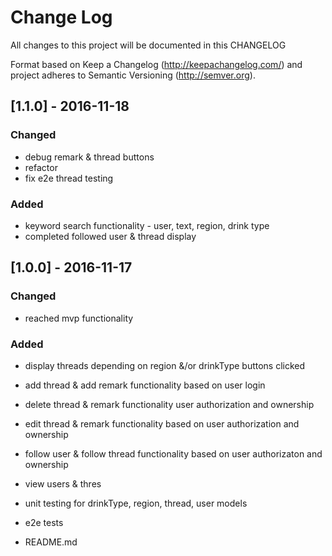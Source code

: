 # Change Log
All changes to this project will be documented in this CHANGELOG

Format based on Keep a Changelog (http://keepachangelog.com/)
and project adheres to Semantic Versioning (http://semver.org).


## [1.1.0] - 2016-11-18
### Changed
- debug remark & thread buttons
- refactor 
- fix e2e thread testing

### Added
- keyword search functionality - user, text, region, drink type
- completed followed user & thread display


## [1.0.0] - 2016-11-17
### Changed
- reached mvp functionality

### Added
- display threads depending on region &/or drinkType buttons clicked
- add thread & add remark functionality based on user login
- delete thread & remark functionality user authorization and ownership
- edit thread & remark functionality based on user authorization and ownership
- follow user & follow thread functionality based on user authorizaton and ownership
- view users & thres

- unit testing for drinkType, region, thread, user models
- e2e tests
- README.md
